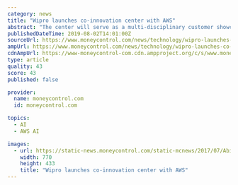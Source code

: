 ```yaml
---
category: news
title: "Wipro launches co-innovation center with AWS"
abstract: "The center will serve as a multi-disciplinary customer showcase hub for specialized teams to ideate, collaborate, develop and deliver futuristic solutions, leveraging AWS Cloud services in the areas of artificial intelligence (AI), machine learning (ML ..."
publishedDateTime: 2019-08-02T14:01:00Z
sourceUrl: https://www.moneycontrol.com/news/technology/wipro-launches-co-innovation-center-with-aws-4284481.html
ampUrl: https://www.moneycontrol.com/news/technology/wipro-launches-co-innovation-center-with-aws-4284481.html/amp
cdnAmpUrl: https://www-moneycontrol-com.cdn.ampproject.org/c/s/www.moneycontrol.com/news/technology/wipro-launches-co-innovation-center-with-aws-4284481.html/amp
type: article
quality: 43
score: 43
published: false

provider:
  name: moneycontrol.com
  id: moneycontrol.com

topics:
  - AI
  - AWS AI

images:
  - url: https://static-news.moneycontrol.com/static-mcnews/2017/07/Abid_Wipro_neemuchwala1-770x433.jpg
    width: 770
    height: 433
    title: "Wipro launches co-innovation center with AWS"
---
```


